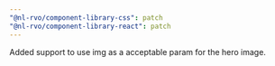 ```yaml
---
"@nl-rvo/component-library-css": patch
"@nl-rvo/component-library-react": patch
---
```


Added support to use img as a acceptable param for the hero image.
